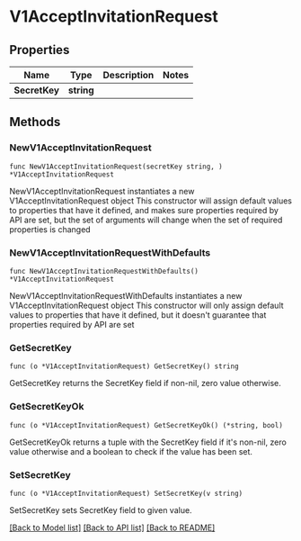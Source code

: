 # V1AcceptInvitationRequest

## Properties

Name | Type | Description | Notes
------------ | ------------- | ------------- | -------------
**SecretKey** | **string** |  | 

## Methods

### NewV1AcceptInvitationRequest

`func NewV1AcceptInvitationRequest(secretKey string, ) *V1AcceptInvitationRequest`

NewV1AcceptInvitationRequest instantiates a new V1AcceptInvitationRequest object
This constructor will assign default values to properties that have it defined,
and makes sure properties required by API are set, but the set of arguments
will change when the set of required properties is changed

### NewV1AcceptInvitationRequestWithDefaults

`func NewV1AcceptInvitationRequestWithDefaults() *V1AcceptInvitationRequest`

NewV1AcceptInvitationRequestWithDefaults instantiates a new V1AcceptInvitationRequest object
This constructor will only assign default values to properties that have it defined,
but it doesn't guarantee that properties required by API are set

### GetSecretKey

`func (o *V1AcceptInvitationRequest) GetSecretKey() string`

GetSecretKey returns the SecretKey field if non-nil, zero value otherwise.

### GetSecretKeyOk

`func (o *V1AcceptInvitationRequest) GetSecretKeyOk() (*string, bool)`

GetSecretKeyOk returns a tuple with the SecretKey field if it's non-nil, zero value otherwise
and a boolean to check if the value has been set.

### SetSecretKey

`func (o *V1AcceptInvitationRequest) SetSecretKey(v string)`

SetSecretKey sets SecretKey field to given value.



[[Back to Model list]](../README.md#documentation-for-models) [[Back to API list]](../README.md#documentation-for-api-endpoints) [[Back to README]](../README.md)


